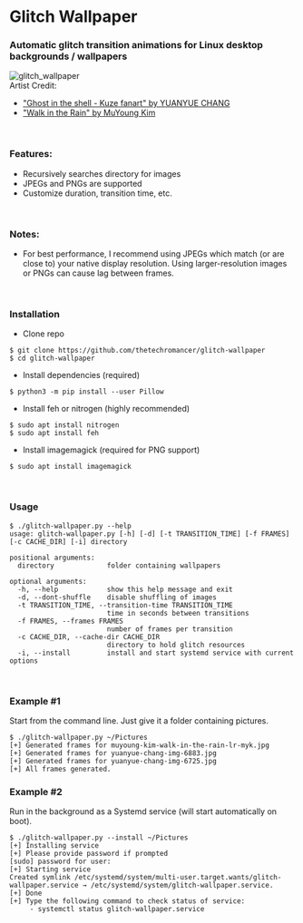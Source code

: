# Glitch Wallpaper
### Automatic glitch transition animations for Linux desktop backgrounds / wallpapers

![glitch_wallpaper](https://orig00.deviantart.net/ef8c/f/2019/034/d/c/glitch_gif_2_by_thetechromancer-dcytyaw.gif "Glitch Wallpaper Demo")
<br>
Artist Credit:
- ["Ghost in the shell - Kuze fanart" by YUANYUE CHANG](https://www.artstation.com/artwork/JYDyd)
- ["Walk in the Rain" by MuYoung Kim](https://www.artstation.com/artwork/w86knL)
<br>

### Features:
- Recursively searches directory for images
- JPEGs and PNGs are supported
- Customize duration, transition time, etc.

<br>

### Notes:
- For best performance, I recommend using JPEGs which match (or are close to) your native display resolution.  Using larger-resolution images or PNGs can cause lag between frames.

<br>

### Installation
- Clone repo
~~~
$ git clone https://github.com/thetechromancer/glitch-wallpaper
$ cd glitch-wallpaper
~~~
- Install dependencies (required)
~~~
$ python3 -m pip install --user Pillow
~~~
- Install feh or nitrogen (highly recommended)
~~~
$ sudo apt install nitrogen
$ sudo apt install feh
~~~
- Install imagemagick (required for PNG support)
~~~
$ sudo apt install imagemagick
~~~

<br>

### Usage
~~~
$ ./glitch-wallpaper.py --help
usage: glitch-wallpaper.py [-h] [-d] [-t TRANSITION_TIME] [-f FRAMES] [-c CACHE_DIR] [-i] directory

positional arguments:
  directory             folder containing wallpapers

optional arguments:
  -h, --help            show this help message and exit
  -d, --dont-shuffle    disable shuffling of images
  -t TRANSITION_TIME, --transition-time TRANSITION_TIME
                        time in seconds between transitions
  -f FRAMES, --frames FRAMES
                        number of frames per transition
  -c CACHE_DIR, --cache-dir CACHE_DIR
                        directory to hold glitch resources
  -i, --install         install and start systemd service with current options
~~~

<br>

### Example #1
Start from the command line.  Just give it a folder containing pictures.
~~~
$ ./glitch-wallpaper.py ~/Pictures
[+] Generated frames for muyoung-kim-walk-in-the-rain-lr-myk.jpg          
[+] Generated frames for yuanyue-chang-img-6883.jpg          
[+] Generated frames for yuanyue-chang-img-6725.jpg          
[+] All frames generated.
~~~

### Example #2
Run in the background as a Systemd service (will start automatically on boot).
~~~
$ ./glitch-wallpaper.py --install ~/Pictures
[+] Installing service
[+] Please provide password if prompted
[sudo] password for user: 
[+] Starting service
Created symlink /etc/systemd/system/multi-user.target.wants/glitch-wallpaper.service → /etc/systemd/system/glitch-wallpaper.service.
[+] Done
[+] Type the following command to check status of service:
     - systemctl status glitch-wallpaper.service
~~~
